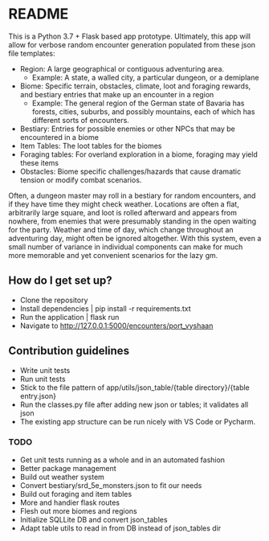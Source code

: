 # README #

This is a Python 3.7 + Flask based app prototype. Ultimately, this app will allow for verbose random encounter generation populated from these json file templates:

* Region: A large geographical or contiguous adventuring area.
  * Example: A state, a walled city, a particular dungeon, or a demiplane
* Biome: Specific terrain, obstacles, climate, loot and foraging rewards, and bestiary entries that make up an encounter in a region
  * Example: The general region of the German state of Bavaria has forests, cities, suburbs, and possibly mountains, each of which has different sorts of encounters.
* Bestiary: Entries for possible enemies or other NPCs that may be encountered in a biome
* Item Tables: The loot tables for the biomes
* Foraging tables: For overland exploration in a biome, foraging may yield these items
* Obstacles: Biome specific challenges/hazards that cause dramatic tension or modify combat scenarios.

Often, a dungeon master may roll in a bestiary for random encounters, and if they have time they might check weather. Locations are often a flat, arbitrarily large square, and loot is rolled afterward and appears from nowhere, from enemies that were presumably standing in the open waiting for the party. Weather and time of day, which change throughout an adventuring day, might often be ignored altogether. With this system, even a small number of variance in individual components can make for much more memorable and yet convenient scenarios for the lazy gm.

## How do I get set up? ##

* Clone the repository
* Install dependencies | pip install -r requirements.txt
* Run the application | flask run
* Navigate to http://127.0.0.1:5000/encounters/port_vyshaan

## Contribution guidelines ##

* Write unit tests
* Run unit tests
* Stick to the file pattern of app/utils/json_table/{table directory}/{table entry.json}
* Run the classes.py file after adding new json or tables; it validates all json
* The existing app structure can be run nicely with VS Code or Pycharm. 

### TODO ###

* Get unit tests running as a whole and in an automated fashion
* Better package management
* Build out weather system
* Convert bestiary/srd_5e_monsters.json to fit our needs
* Build out foraging and item tables
* More and handier flask routes
* Flesh out more biomes and regions
* Initialize SQLLite DB and convert json_tables
* Adapt table utils to read in from DB instead of json_tables dir
